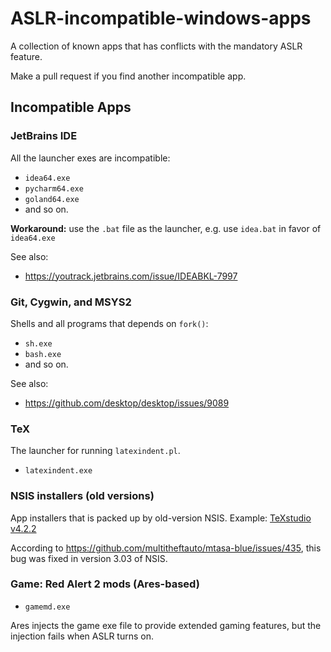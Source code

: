 # ASLR-incompatible-windows-apps
A collection of known apps that has conflicts with the mandatory ASLR feature.

Make a pull request if you find another incompatible app.

## Incompatible Apps

### JetBrains IDE
All the launcher exes are incompatible:
- `idea64.exe`
- `pycharm64.exe`
- `goland64.exe`
- and so on.

**Workaround:** use the `.bat` file as the launcher, e.g. use `idea.bat` in favor of `idea64.exe`

See also:
- https://youtrack.jetbrains.com/issue/IDEABKL-7997

### Git, Cygwin, and MSYS2
Shells and all programs that depends on `fork()`:
- `sh.exe`
- `bash.exe`
- and so on.

See also:
- https://github.com/desktop/desktop/issues/9089

### TeX
The launcher for running `latexindent.pl`.
- `latexindent.exe`

### NSIS installers (old versions)
App installers that is packed up by old-version NSIS.
Example: [TeXstudio v4.2.2](https://github.com/texstudio-org/texstudio/releases/tag/4.2.2)

According to https://github.com/multitheftauto/mtasa-blue/issues/435, this bug was fixed in version 3.03 of NSIS.

### Game: Red Alert 2 mods (Ares-based)
- `gamemd.exe`

Ares injects the game exe file to provide extended gaming features, but the injection fails when ASLR turns on.
